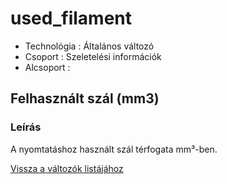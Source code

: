# used\_filament

* Technológia : Általános változó
* Csoport :  Szeletelési információk
* Alcsoport :  

## Felhasznált szál \(mm3\)

### Leírás

A nyomtatáshoz használt szál térfogata mm³-ben.

[Vissza a változók listájához](../../variable_list)

